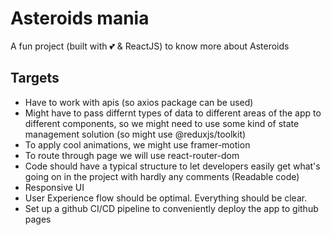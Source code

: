 # Asteroids mania

A fun project (built with 💕 & ReactJS) to know more about Asteroids

## Targets

- Have to work with apis (so axios package can be used)
- Might have to pass differnt types of data to different areas of the app to different components, so we might need to use some kind of state management solution (so might use @reduxjs/toolkit)
- To apply cool animations, we might use framer-motion
- To route through page we will use react-router-dom
- Code should have a typical structure to let developers easily get what's going on in the project with hardly any comments (Readable code)
- Responsive UI
- User Experience flow should be optimal. Everything should be clear.
- Set up a github CI/CD pipeline to conveniently deploy the app to github pages
